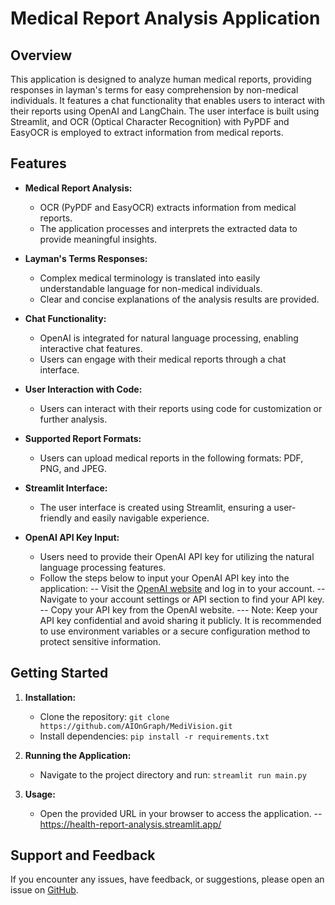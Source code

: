 # Medical Report Analysis Application

## Overview

This application is designed to analyze human medical reports, providing responses in layman's terms for easy comprehension by non-medical individuals. It features a chat functionality that enables users to interact with their reports using OpenAI and LangChain. The user interface is built using Streamlit, and OCR (Optical Character Recognition) with PyPDF and EasyOCR is employed to extract information from medical reports.

## Features

- **Medical Report Analysis:**
  - OCR (PyPDF and EasyOCR) extracts information from medical reports.
  - The application processes and interprets the extracted data to provide meaningful insights.

- **Layman's Terms Responses:**
  - Complex medical terminology is translated into easily understandable language for non-medical individuals.
  - Clear and concise explanations of the analysis results are provided.

- **Chat Functionality:**
  - OpenAI is integrated for natural language processing, enabling interactive chat features.
  - Users can engage with their medical reports through a chat interface.

- **User Interaction with Code:**
  - Users can interact with their reports using code for customization or further analysis.
 
- **Supported Report Formats:**
  - Users can upload medical reports in the following formats: PDF, PNG, and JPEG.

- **Streamlit Interface:**
  - The user interface is created using Streamlit, ensuring a user-friendly and easily navigable experience.
    
- **OpenAI API Key Input:**
  - Users need to provide their OpenAI API key for utilizing the natural language processing features.
  - Follow the steps below to input your OpenAI API key into the application:
        -- Visit the [OpenAI website](https://www.openai.com/) and log in to your account.
        -- Navigate to your account settings or API section to find your API key.
        -- Copy your API key from the OpenAI website.
        --- Note: Keep your API key confidential and avoid sharing it publicly. It is recommended to use environment variables or a secure configuration method to protect sensitive information.




## Getting Started

1. **Installation:**
   - Clone the repository: `git clone https://github.com/AIOnGraph/MediVision.git`
   - Install dependencies: `pip install -r requirements.txt`

2. **Running the Application:**
   - Navigate to the project directory and run: `streamlit run main.py`

3. **Usage:**
   - Open the provided URL in your browser to access the application.
     --https://health-report-analysis.streamlit.app/

## Support and Feedback

If you encounter any issues, have feedback, or suggestions, please open an issue on [GitHub](https://github.com/AIOnGraph/MediVision/issues).


